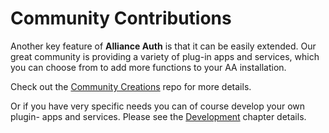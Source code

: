 # Community Contributions

Another key feature of **Alliance Auth** is that it can be easily extended. Our  great community is providing a variety of plug-in apps and services, which you can choose from to add more functions to your AA installation.

Check out the [Community Creations](https://gitlab.com/allianceauth/community-creations) repo for more details.

Or if you have very specific needs you can of course develop your own plugin- apps and services. Please see the [Development](/development/index.md) chapter details.
